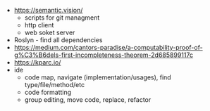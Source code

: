 * https://semantic.vision/
  * scripts for git managment  
  * http client
  * web soket server
* Roslyn - find all dependencies 
* https://medium.com/cantors-paradise/a-computability-proof-of-g%C3%B6dels-first-incompleteness-theorem-2d685899117c
* https://kparc.io/
* ide
  * code map, navigate (implementation/usages), find type/file/method/etc
  * code formatting
  * group editing, move code, replace, refactor
